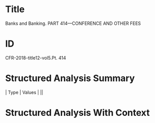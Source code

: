 # Title

 Banks and Banking. PART 414—CONFERENCE AND OTHER FEES


# ID

 CFR-2018-title12-vol5.Pt. 414


# Structured Analysis Summary

| Type   | Values   |
||


# Structured Analysis With Context

 


